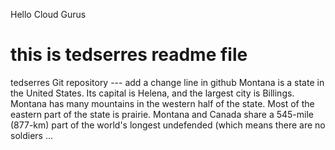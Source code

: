 Hello Cloud Gurus
# this is tedserres readme file
tedserres Git repository
--- add a change line in github
Montana is a state in the United States. Its capital is Helena, and the largest city is Billings. Montana has many mountains in the western half of the state. Most of the eastern part of the state is prairie. Montana and Canada share a 545-mile (877-km) part of the world's longest undefended (which means there are no soldiers ...
